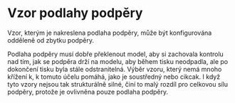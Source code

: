Vzor podlahy podpěry
====
Vzor, kterým je nakreslena podlaha podpěry, může být konfigurována odděleně od zbytku podpěry.

Podlaha podpěry musí dobře překlenout model, aby si zachovala kontrolu nad tím, jak se podpěra drží na modelu, aby během tisku neodpadla, ale po dokončení tisku byla stále odstranitelná. Výběr vzoru, který nemá mnoho křížení k, k tomuto účelu pomáhá, jako je soustředný nebo cikcak. I když tyto vzory nejsou tak strukturálně silné, činí to malý rozdíl pro celkovou sílu podpěry, protože je ovlivněna pouze podlaha podpěry.
